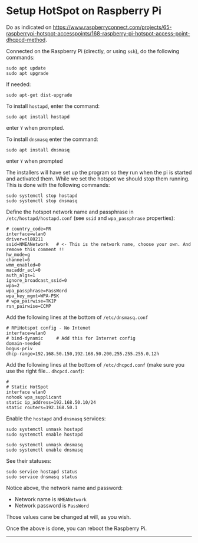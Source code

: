 # Setup HotSpot on Raspberry Pi
<!-- 
  TODO: make sure it is not redundant with the `HintsAndTips.md at the root of this repo
 -->

Do as indicated on <https://www.raspberryconnect.com/projects/65-raspberrypi-hotspot-accesspoints/168-raspberry-pi-hotspot-access-point-dhcpcd-method>.

Connected on the Raspberry Pi (directly, or using `ssh`), do the following commands:

```
sudo apt update
sudo apt upgrade
```
If needed:
```
sudo apt-get dist-upgrade
```

To install `hostapd`, enter the command:
```
sudo apt install hostapd
```
enter `Y` when prompted.

To install `dnsmasq` enter the command:
```
sudo apt install dnsmasq
```
enter `Y` when prompted

The installers will have set up the program so they run when the pi is started and activated them. While we set the hotspot we should stop them running. This is done with the following commands:
```
sudo systemctl stop hostapd
sudo systemctl stop dnsmasq
```

Define the hotspot network name and passphrase in `/etc/hostapd/hostapd.conf` (see `ssid` and `wpa_passphrase` properties):
```
# country_code=FR
interface=wlan0
driver=nl80211
ssid=NMEANetwork   # <- This is the network name, choose your own. And remove this comment !!
hw_mode=g
channel=6
wmm_enabled=0
macaddr_acl=0
auth_algs=1
ignore_broadcast_ssid=0
wpa=2
wpa_passphrase=PassWord
wpa_key_mgmt=WPA-PSK
# wpa_pairwise=TKIP
rsn_pairwise=CCMP
```

Add the following lines at the bottom of `/etc/dnsmasq.conf`

```
# RPiHotspot config - No Intenet
interface=wlan0
# bind-dynamic     # Add this for Internet config 
domain-needed
bogus-priv
dhcp-range=192.168.50.150,192.168.50.200,255.255.255.0,12h
```

Add the following lines at the bottom of `/etc/dhcpcd.conf` (make sure you use the right file... `dhcpcd.conf`):
```
#
# Static HotSpot
interface wlan0
nohook wpa_supplicant
static ip_address=192.168.50.10/24
static routers=192.168.50.1
```
Enable the `hostapd` and `dnsmasq` services:
```
sudo systemctl unmask hostapd
sudo systemctl enable hostapd

sudo systemctl unmask dnsmasq
sudo systemctl enable dnsmasq
```
See their statuses:
```
sudo service hostapd status
sudo service dnsmasq status
```
Notice above, the network name and password:
- Network name is `NMEANetwork`
- Network password is `PassWord`

Those values cane be changed at will, as you wish.  

Once the above is done, you can reboot the Raspberry Pi.

---
